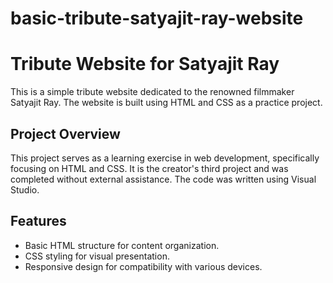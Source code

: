 # basic-tribute-satyajit-ray-website

# Tribute Website for Satyajit Ray

This is a simple tribute website dedicated to the renowned filmmaker Satyajit Ray. The website is built using HTML and CSS as a practice project.

## Project Overview

This project serves as a learning exercise in web development, specifically focusing on HTML and CSS. It is the creator's third project and was completed without external assistance. The code was written using Visual Studio.

## Features

- Basic HTML structure for content organization.
- CSS styling for visual presentation.
- Responsive design for compatibility with various devices.
